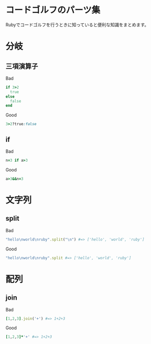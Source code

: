 # コードゴルフのパーツ集

Rubyでコードゴルフを行うときに知っていると便利な知識をまとめます。

# 分岐

## 三項演算子

Bad

```ruby
if 3>2
  true
else
  false
end
```

Good

```ruby
3>2?true:false
```

## if

Bad

```ruby
n=3 if a>3
```

Good

```ruby
a>3&&n=3
```

# 文字列

## split

Bad

```ruby
"hello\nworld\nruby".split("\n") #=> ['hello', 'world', 'ruby']
```

Good

```ruby
"hello\nworld\nruby".split #=> ['hello', 'world', 'ruby']
```

# 配列

## join

Bad

```ruby
[1,2,3].join('+') #=> 1+2+3
```

Good

```ruby
[1,2,3]*'+' #=> 1+2+3
```
